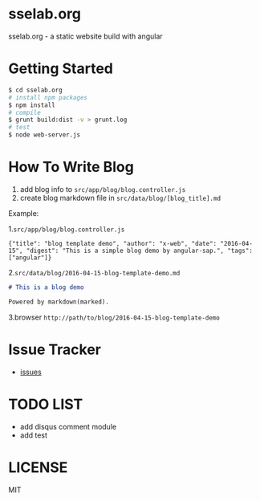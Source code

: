# sselab.org

sselab.org - a static website build with angular

# Getting Started

```sh
$ cd sselab.org
# install npm packages
$ npm install
# compile
$ grunt build:dist -v > grunt.log
# test
$ node web-server.js
```

# How To Write Blog

1. add blog info to `src/app/blog/blog.controller.js`
1. create blog markdown file in `src/data/blog/[blog_title].md`

Example:

1.`src/app/blog/blog.controller.js`
```
{"title": "blog template demo", "author": "x-web", "date": "2016-04-15", "digest": "This is a simple blog demo by angular-sap.", "tags": ["angular"]}
```
2.`src/data/blog/2016-04-15-blog-template-demo.md`
```md
# This is a blog demo

Powered by markdown(marked).
```
3.browser `http://path/to/blog/2016-04-15-blog-template-demo`

# Issue Tracker

* [issues](https://github.com/xdsselab/sselab.org/issues)

# TODO LIST

- add disqus comment module
- add test
 

# LICENSE

MIT
